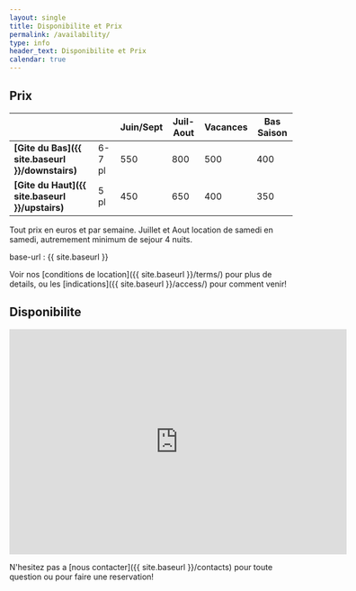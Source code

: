 ```yaml
---
layout: single
title: Disponibilite et Prix
permalink: /availability/
type: info
header_text: Disponibilite et Prix
calendar: true
---
```


## Prix

|                            |           | **Juin/Sept** | **Juil-Aout** | **Vacances** | **Bas Saison** |
|--------------|------|----------|-------------|-------------|--------------|
| **[Gite du Bas]({{ site.baseurl }}/downstairs)**   | 6-7 pl | 550             | 800                   | 500                  | 400                   |
| **[Gite du Haut]({{ site.baseurl }}/upstairs)** | 5 pl    | 450             | 650                   | 400                  | 350                   |

Tout prix en euros et par semaine. Juillet et Aout location de samedi
en samedi, autremement minimum de sejour 4 nuits.

base-url : {{ site.baseurl }}

Voir nos [conditions de location]({{ site.baseurl }}/terms/) pour plus de details, ou
les [indications]({{ site.baseurl }}/access/) pour comment venir!

## Disponibilite

<iframe src="https://www.google.com/calendar/embed?hl=en&showTitle=0&amp;showPrint=0&amp;showTabs=0&amp;showCalendars=0&amp;showTz=0&amp;height=400&amp;wkst=1&amp;bgcolor=%23FFFFFF&amp;src=h0cl2pufaic02ubqj1cdlr9ur0%40group.calendar.google.com&amp;color=%23711616&amp;src=64f2d319jcgv1grt6ae2h3erqg%40group.calendar.google.com&amp;color=%23711616&amp;src=hq49q7cc0e85vohtq3iqphs10g%40group.calendar.google.com&amp;color=%23125A12&amp;ctz=Europe%2FParis" style=" border-width:0 " width="600" height="400" frameborder="0" scrolling="no"></iframe>

N'hesitez pas a [nous contacter]({{ site.baseurl }}/contacts) pour toute question ou pour faire une reservation!
